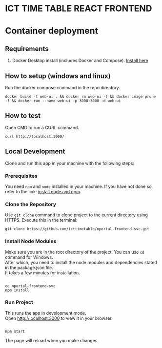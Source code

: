 # ICT TIME TABLE REACT FRONTEND

# Container deployment

## Requirements

1. Docker Desktop install (includes Docker and Compose). [Install here](https://docs.docker.com/compose/install/)

## How to setup (windows and linux)

Run the docker compose command in the repo directory.

```
docker build -t web-ui . && docker rm web-ui -f && docker image prune -f && docker run --name web-ui -p 3000:3000 -d web-ui
```

## How to test

Open CMD to run a CURL command.
```
curl http://localhost:3000/
```

## Local Development

Clone and run this app in your machine with the following steps:

### Prerequisites

You need `npm` and `node`  installed in your machine. If you have not done so, refer to the link: [install node and npm](https://radixweb.com/blog/installing-npm-and-nodejs-on-windows-and-mac).

### Clone the Repository

Use `git clone` command to clone project to the current directory using HTTPS. Execute this in the terminal:

```console
git clone https://github.com/icttimetable/nportal-frontend-svc.git

```

### Install Node Modules

Make sure you are in the root directory of the project. You can use `cd` command for Windows.\
After which, you need to install the node modules and dependencies stated in the package.json file.\
It takes a few minutes for installation.

```console

cd nportal-frontend-svc
npm install

``` 

### Run Project

This runs the app in development mode.\
Open [http://localhost:3000](http://localhost:3000) to view it in your browser.

```console

npm start

```

The page will reload when you make changes.
